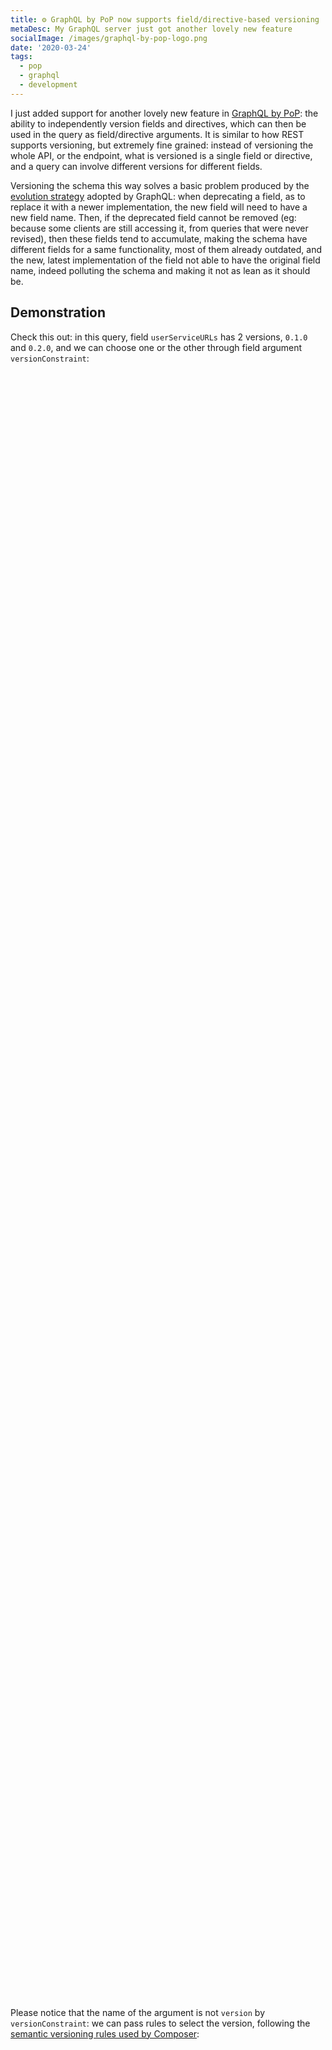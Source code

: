 ```yaml
---
title: ⚙️ GraphQL by PoP now supports field/directive-based versioning
metaDesc: My GraphQL server just got another lovely new feature
socialImage: /images/graphql-by-pop-logo.png
date: '2020-03-24'
tags:
  - pop
  - graphql
  - development
---
```


I just added support for another lovely new feature in [GraphQL by PoP](https://graphql-by-pop.com): the ability to independently version fields and directives, which can then be used in the query as field/directive arguments. It is similar to how REST supports versioning, but extremely fine grained: instead of versioning the whole API, or the endpoint, what is versioned is a single field or directive, and a query can involve different versions for different fields.

Versioning the schema this way solves a basic problem produced by the [evolution strategy](https://graphql.org/learn/best-practices/#versioning) adopted by GraphQL: when deprecating a field, as to replace it with a newer implementation, the new field will need to have a new field name. Then, if the deprecated field cannot be removed (eg: because some clients are still accessing it, from queries that were never revised), then these fields tend to accumulate, making the schema have different fields for a same functionality, most of them already outdated, and the new, latest implementation of the field not able to have the original field name, indeed polluting the schema and making it not as lean as it should be.

## Demonstration

Check this out: in this query, field `userServiceURLs` has 2 versions, `0.1.0` and `0.2.0`, and we can choose one or the other through field argument `versionConstraint`:

<div id="graphiql-1st" style="height: 65vh; padding-top: 0; margin-top: 1rem;" class="video-player"></div>

Please notice that the name of the argument is not `version` by `versionConstraint`: we can pass rules to select the version, following the [semantic versioning rules used by Composer](https://getcomposer.org/doc/articles/versions.md#writing-version-constraints):

<div id="graphiql-2nd" style="height: 65vh; padding-top: 0; margin-top: 1rem;" class="video-player"></div>

It works for directives too:

<div id="graphiql-5th" style="height: 65vh; padding-top: 0; margin-top: 1rem;" class="video-player"></div>

## Strategies for versioning

What happens if we do not pass the `versionConstraint`? This depends on the implementation of the API, which can choose what strategy to follow:

**Use the old version by default, until a certain date in which the new version becomes the default:**

Keep using the old version until a certain date, in which the new version will become the default one to use; while in this transition period, ask the developers to explicitly add a version constraint to the old version before that date, through a new `warning` entry in the query:

<div id="graphiql-3rd" style="height: 65vh; padding-top: 0; margin-top: 1rem;" class="video-player"></div>

**Use the latest version, and encourage the users to explicitly state which version to use:**

Use the latest version of the field whenever the `versionConstraint` is not set, and encourage the users to explicitly define which version must be used, showing the list of all available versions for that field through a new `warning` entry:

<div id="graphiql-4th" style="height: 65vh; padding-top: 0; margin-top: 1rem;" class="video-player"></div>

## Choosing the version for all fields in the query

Adding the `versionConstraint` parameter in the GraphQL endpoint itself (set in the GraphQL client below as `/api/endpoint/?versionConstraint=^0.1`) will implicitly define that version constraint in all fields:

<div id="graphiql-6th" style="height: 65vh; padding-top: 0; margin-top: 1rem;" class="video-player"></div>

Any field can still override this default value with its own `versionConstraint`:

<div id="graphiql-7th" style="height: 65vh; padding-top: 0; margin-top: 1rem;" class="video-player"></div>

## Visualizing the schema for some version

We can also add the `versionConstraint` parameter in the GraphQL Voyager to visualize the schema for a specific version. For instance, [in the default schema](https://newapi.getpop.org/graphql-interactive/):

![GraphQL default interactive schema](/images/versioning-field-voyager.jpg)

...field `userServiceURLs` has the following signature, which corresponds to version `0.1.0`:

![Field description for version 0.1.0](/images/versioning-field-version-010.png)

However, when [adding `?versionConstraint=^0.2` to the URL](https://newapi.getpop.org/graphql-interactive/?versionConstraint=^0.2) (which in turn sets this parameter on the endpoint), we can visualize the schema for that version constraint. Then, field `userServiceURLs` has this different signature, corresponding to version `0.2.0`:

![Field description for version 0.2.0](/images/versioning-field-version-020.png)

Please also notice that I have added the field's version as part of the field's description; that is because, currently, GraphQL doesn't feature a version attribute queryable through introspection.

<link href="https://unpkg.com/graphiql/graphiql.min.css" rel="stylesheet" />

<script
  crossorigin
  src="https://unpkg.com/react/umd/react.production.min.js"
></script>
<script
  crossorigin
  src="https://unpkg.com/react-dom/umd/react-dom.production.min.js"
></script>
<script
  crossorigin
  src="https://unpkg.com/graphiql/graphiql.min.js"
></script>

<script>
  const responseText = "Click the \"Execute Query\" button";
  const endpointGraphQLFetcher = (endpoint, graphQLParams) =>
    fetch(endpoint, {
      method: 'post',
      headers: { 'Content-Type': 'application/json' },
      body: JSON.stringify(graphQLParams),
    })
      .then(response => response.json())
      .catch(() => response.text());

  const apiURL = 'https://newapi.getpop.org/api/graphql/';
  const graphQLFetcher = graphQLParams => endpointGraphQLFetcher(apiURL, graphQLParams);

  const versionedAPIURL = `${ apiURL }?versionConstraint=^0.1`;
  const versionedGraphQLFetcher = graphQLParams => endpointGraphQLFetcher(versionedAPIURL, graphQLParams);

  ReactDOM.render(
    React.createElement(
      GraphiQL, 
      { 
        fetcher: graphQLFetcher,
        docExplorerOpen: false,
        response: responseText,
        query: "query {\n  olderVersion:userServiceURLs(versionConstraint:\"0.1.0\")\n  newerVersion:userServiceURLs(versionConstraint:\"0.2.0\")\n}"
      }
    ),
    document.getElementById('graphiql-1st'),
  );

  ReactDOM.render(
    React.createElement(
      GraphiQL, 
      { 
        fetcher: graphQLFetcher,
        docExplorerOpen: false,
        response: responseText,
        query: "query {\n  #This will produce version 0.1.0\n  firstVersion:userServiceURLs(versionConstraint:\"^0.1\")\n  # This will produce version 0.2.0\n  secondVersion:userServiceURLs(versionConstraint:\">0.1\")\n  # This will produce version 0.2.0\n  thirdVersion:userServiceURLs(versionConstraint:\"^0.2\")\n}"
      }
    ),
    document.getElementById('graphiql-2nd'),
  );

  ReactDOM.render(
    React.createElement(
      GraphiQL, 
      { 
        fetcher: graphQLFetcher,
        docExplorerOpen: false,
        response: responseText,
        query: "query {\n  #This will produce version 0.1.0, and warn the users\n  #to explicitly set a version on the query\n  userServiceURLs\n}"
      }
    ),
    document.getElementById('graphiql-3rd'),
  );

  ReactDOM.render(
    React.createElement(
      GraphiQL, 
      { 
        fetcher: graphQLFetcher,
        docExplorerOpen: false,
        response: responseText,
        query: "query {\n  #This will produce version 0.2.0 and show\n  #all available versions to the users\n  userServiceData\n}"
      }
    ),
    document.getElementById('graphiql-4th'),
  );

  ReactDOM.render(
    React.createElement(
      GraphiQL, 
      { 
        fetcher: graphQLFetcher,
        docExplorerOpen: false,
        response: responseText,
        query: "query {\n  post(id:1) {\n    titleCase:title@makeTitle(versionConstraint:\"^0.1\")\n    upperCase:title@makeTitle(versionConstraint:\"^0.2\")\n  }\n}"
      }
    ),
    document.getElementById('graphiql-5th'),
  );

  ReactDOM.render(
    React.createElement(
      GraphiQL, 
      { 
        fetcher: versionedGraphQLFetcher,
        docExplorerOpen: false,
        response: responseText,
        query: "query {\n  #This will produce version 0.1.0\n  userServiceURLs\n}"
      }
    ),
    document.getElementById('graphiql-6th'),
  );

  ReactDOM.render(
    React.createElement(
      GraphiQL, 
      { 
        fetcher: versionedGraphQLFetcher,
        docExplorerOpen: false,
        response: responseText,
        query: "query {\n  #This will produce version 0.1.0\n  implicitVersion: userServiceURLs\n  #This will produce version 0.2.0\n  explicitVersion: userServiceURLs(versionConstraint:\"^0.2\")\n}"
      }
    ),
    document.getElementById('graphiql-7th'),
  );
</script>
